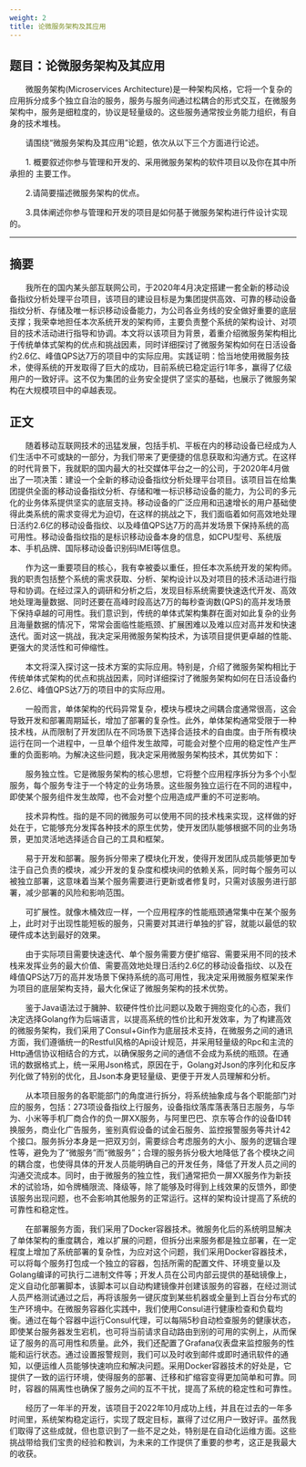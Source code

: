 ```yaml
---
weight: 2
title: 论微服务架构及其应用
---
```


## 题目：论微服务架构及其应用

&emsp;&emsp;微服务架构(Microservices Architecture)是一种架构风格，它将一个复杂的应用拆分成多个独立自治的服务，服务与服务间通过松耦合的形式交互，在微服务架构中，服务是细粒度的，协议是轻量级的。这些服务通常按业务能力组织，有自身的技术堆栈。

&emsp;&emsp;请围绕“微服务架构及其应用”论题，依次从以下三个方面进行论述。

&emsp;&emsp;1. 概要叙述你参与管理和开发的、采用微服务架构的软件项目以及你在其中所承担的 主要工作。

&emsp;&emsp;2.请简要描述微服务架构的优点。

&emsp;&emsp;3.具体阐述你参与管理和开发的项目是如何基于微服务架构进行件设计实现的。

---

## 摘要

&emsp;&emsp;我所在的国内某头部互联网公司，于2020年4月决定搭建一套全新的移动设备指纹分析处理平台项目，该项目的建设目标是为集团提供高效、可靠的移动设备指纹分析、存储及唯一标识移动设备能力，为公司各业务线的安全做好重要的底层支撑；我荣幸地担任本次系统开发的架构师，主要负责整个系统的架构设计、对项目的技术活动进行指导和协调。本文将以该项目为背景，着重介绍微服务架构相比于传统单体式架构的优点和挑战因素，同时详细探讨了微服务架构如何在日活设备约2.6亿、峰值QPS达7万的项目中的实际应用。实践证明：恰当地使用微服务技术，使得系统的开发取得了巨大的成功，目前系统已稳定运行1年多，赢得了亿级用户的一致好评。这不仅为集团的业务安全提供了坚实的基础，也展示了微服务架构在大规模项目中的卓越表现。

## 正文

&emsp;&emsp;随着移动互联网技术的迅猛发展，包括手机、平板在内的移动设备已经成为人们生活中不可或缺的一部分，为我们带来了更便捷的信息获取和沟通方式。在这样的时代背景下，我就职的国内最大的社交媒体平台之一的公司，于2020年4月做出了一项决策：建设一个全新的移动设备指纹分析处理平台项目。该项目旨在给集团提供全面的移动设备指纹分析、存储和唯一标识移动设备的能力，为公司的多元化的业务体系提供坚实的底层支持。移动设备的广泛应用和迅速增长的用户基础使得此类系统的需求变得尤为迫切，在这样的挑战之下，我们面临着如何高效地处理日活约2.6亿的移动设备指纹、以及峰值QPS达7万的高并发场景下保持系统的高可用性。移动设备指纹指的是标识移动设备本身的信息，如CPU型号、系统版本、手机品牌、国际移动设备识别码IMEI等信息。

&emsp;&emsp;作为这一重要项目的核心，我有幸被委以重任，担任本次系统开发的架构师。我的职责包括整个系统的需求获取、分析、架构设计以及对项目的技术活动进行指导和协调。在经过深入的调研和分析之后，发现目标系统需要快速迭代开发、高效地处理海量数据、同时还要在高峰时段高达7万的每秒查询数(QPS)的高并发场景下保持卓越的可用性。我们意识到，传统的单体式架构集群在面对如此复杂的业务且海量数据的情况下，常常会面临性能瓶颈、扩展困难以及难以应对高并发和快速迭代。面对这一挑战，我决定采用微服务架构技术，为该项目提供更卓越的性能、更强大的灵活性和可伸缩性。

&emsp;&emsp;本文将深入探讨这一技术方案的实际应用。特别是，介绍了微服务架构相比于传统单体式架构的优点和挑战因素，同时详细探讨了微服务架构如何在日活设备约2.6亿、峰值QPS达7万的项目中的实际应用。

&emsp;&emsp;一般而言，单体架构的代码异常复杂，模块与模块之间耦合度通常很高，这会导致开发和部署周期延长，增加了部署的复杂性。此外，单体架构通常受限于一种技术栈，从而限制了开发团队在不同场景下选择合适技术的自由度。由于所有模块运行在同一个进程中，一旦单个组件发生故障，可能会对整个应用的稳定性产生严重的负面影响。为解决这些问题，我决定采用微服务架构技术，其优势如下：

&emsp;&emsp;服务独立性。它是微服务架构的核心思想，它将整个应用程序拆分为多个小型服务，每个服务专注于一个特定的业务场景。这些服务独立运行在不同的进程中，即使某个服务组件发生故障，也不会对整个应用造成严重的不可逆影响。

&emsp;&emsp;技术异构性。指的是不同的微服务可以使用不同的技术栈来实现，这样做的好处在于，它能够充分发挥各种技术的原生优势，使开发团队能够根据不同的业务场景，更加灵活地选择适合自己的工具和框架。

&emsp;&emsp;易于开发和部署。服务拆分带来了模块化开发，使得开发团队成员能够更加专注于自己负责的模块，减少开发的复杂度和模块间的依赖关系，同时每个服务可以被独立部署，这意味着当某个服务需要进行更新或者修复时，只需对该服务进行部署，减少部署的风险和影响范围。

&emsp;&emsp;可扩展性。就像木桶效应一样，一个应用程序的性能瓶颈通常集中在某个服务上，此时对于出现性能短板的服务，只需要对其进行单独的扩容，就能以最低的软硬件成本达到最好的效果。

&emsp;&emsp;由于实际项目需要快速迭代、单个服务需要方便扩缩容、需要采用不同的技术栈来发挥业务的最大价值、需要高效地处理日活约2.6亿的移动设备指纹、以及在峰值QPS达7万的高并发场景下保持系统的高可用性，我决定采用微服务框架来作为项目的底层架构支持，最大化保证了微服务架构的技术优势。

&emsp;&emsp;鉴于Java语法过于臃肿、软硬件性价比问题以及敢于拥抱变化的心态，我们决定选择Golang作为后端语言，以提高系统的性价比和开发效率，为了构建高效的微服务架构，我们采用了Consul+Gin作为底层技术支持，在微服务之间的通讯方面，我们遵循统一的Restful风格的Api设计规范，并采用轻量级的Rpc和主流的Http通信协议相结合的方式，以确保服务之间的通信不会成为系统的瓶颈。在通讯的数据格式上，统一采用Json格式，原因在于，Golang对Json的序列化和反序列化做了特别的优化，且Json本身更轻量级、更便于开发人员理解和分析。

&emsp;&emsp;从本项目服务的各职能部门的角度进行拆分，将系统抽象成与各个职能部门对应的服务，包括：273项设备指纹上行服务，设备指纹落库落表落日志服务，与华为、小米等手机厂商合作的负一屏XX服务，与阿里巴巴、京东等合作的设备ID转换服务，商业化广告服务，鉴别真假设备的试金石服务、监控报警服务等共计42个接口。服务拆分本身是一把双刃剑，需要综合考虑服务的大小、服务的逻辑合理性等，避免为了“微服务”而“微服务”；合理的服务拆分极大地降低了各个模块之间的耦合度，也使得具体的开发人员能明确自己的开发任务，降低了开发人员之间的沟通交流成本。同时，由于微服务的独立性，我们通常把负一屏XX服务作为新技术的试验场，如令牌桶限流、降级等，除了能够及时得到上线效果的反馈外，即使该服务出现问题，也不会影响其他服务的正常运行。这样的架构设计提高了系统的可靠性和稳定性。

&emsp;&emsp;在部署服务方面，我们采用了Docker容器技术。微服务化后的系统明显解决了单体架构的重度耦合，难以扩展的问题，但拆分出来服务都是独立部署，在一定程度上增加了系统部署的复杂性，为应对这个问题，我们采用Docker容器技术，可以将每个服务打包成一个独立的容器，包括所需的配置文件、环境变量以及Golang编译的可执行二进制文件等；开发人员在公司内部云提供的基础镜像上，定义自动化部署脚本，该脚本可以自动构建镜像并创建该服务的容器，在经过测试人员严格测试通过之后，再将该服务一键灰度到某些机器或全量到上百台分布式的生产环境中。在微服务容器化实践中，我们使用Consul进行健康检查和负载均衡。通过在每个容器中运行Consul代理，可以每隔5秒自动检查服务的健康状态，即使某台服务器发生宕机，也可将当前请求自动路由到别的可用的实例上，从而保证了服务的高可用性和质量。此外，我们还配置了Grafana仪表盘来监控服务的性能和运行状态。通过设置报警规则，我们可以及时收到邮件或即时通讯软件的通知，以便运维人员能够快速响应和解决问题。采用Docker容器技术的好处是，它提供了一致的运行环境，使得服务的部署、迁移和扩缩容变得更加简单和可靠。同时，容器的隔离性也确保了服务之间的互不干扰，提高了系统的稳定性和可靠性。

&emsp;&emsp;经历了一年半的开发，该项目于2022年10月成功上线，并且在过去的一年多时间里，系统架构稳定运行，实现了既定目标，赢得了过亿用户一致好评。虽然我们取得了这些成就，但也意识到了一些不足之处，特别是在自动化运维方面。这些挑战带给我们宝贵的经验和教训，为未来的工作提供了重要的参考，这正是我最大的收获。
